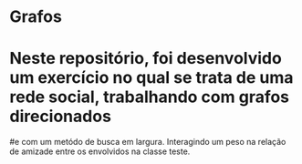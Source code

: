 # Grafos
# Neste repositório, foi desenvolvido um exercício no qual se trata de uma rede social, trabalhando com grafos direcionados 
#e com um metódo de busca em largura. Interagindo um peso na relação de amizade entre os envolvidos na classe teste. 
